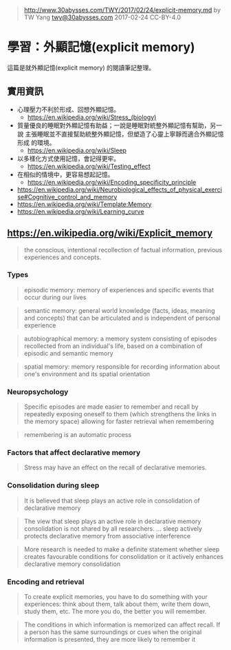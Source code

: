 ﻿> http://www.30abysses.com/TWY/2017/02/24/explicit-memory.md
> by TW Yang <twy@30abysses.com> 2017-02-24 CC-BY-4.0

# 學習：外顯記憶(explicit memory)

這篇是就外顯記憶(explicit memory) 的閱讀筆記整理。


##  實用資訊

* 心理壓力不利於形成、回想外顯記憶。
  * https://en.wikipedia.org/wiki/Stress_(biology)
* 質量優良的睡眠對外顯記憶有助益；一說是睡眠對統整外顯記憶有幫助，另一說
  主張睡眠並不直接幫助統整外顯記憶，但塑造了心靈上寧靜而適合外顯記憶形成
  的環境。
  * https://en.wikipedia.org/wiki/Sleep
* 以多樣化方式使用記憶，會記得更牢。
  * https://en.wikipedia.org/wiki/Testing_effect
* 在相似的情境中，更容易想起記憶。
  * https://en.wikipedia.org/wiki/Encoding_specificity_principle
* https://en.wikipedia.org/wiki/Neurobiological_effects_of_physical_exercise#Cognitive_control_and_memory
* https://en.wikipedia.org/wiki/Template:Memory
* https://en.wikipedia.org/wiki/Learning_curve

## https://en.wikipedia.org/wiki/Explicit_memory

> the conscious, intentional recollection of factual information,
> previous experiences and concepts.


### Types

> episodic memory: memory of experiences and specific events that occur
> during our lives

> semantic memory: general world knowledge (facts, ideas, meaning and
> concepts) that can be articulated and is independent of personal
> experience

> autobiographical memory: a memory system consisting of episodes
> recollected from an individual's life, based on a combination of
> episodic and semantic memory

> spatial memory: memory responsible for recording information about
> one's environment and its spatial orientation


### Neuropsychology

> Specific episodes are made easier to remember and recall by repeatedly
> exposing oneself to them (which strengthens the links in the memory
> space) allowing for faster retrieval when remembering

> remembering is an automatic process


### Factors that affect declarative memory

> Stress may have an effect on the recall of declarative memories.


### Consolidation during sleep

> It is believed that sleep plays an active role in consolidation of
> declarative memory

> The view that sleep plays an active role in declarative memory
> consolidation is not shared by all researchers. ... sleep actively
> protects declarative memory from associative interference

> More research is needed to make a definite statement whether sleep
> creates favourable conditions for consolidation or it actively
> enhances declarative memory consolidation


### Encoding and retrieval

> To create explicit memories, you have to do something with your
> experiences: think about them, talk about them, write them down,
> study them, etc. The more you do, the better you will remember.

> The conditions in which information is memorized can affect recall. If
> a person has the same surroundings or cues when the original
> information is presented, they are more likely to remember it
